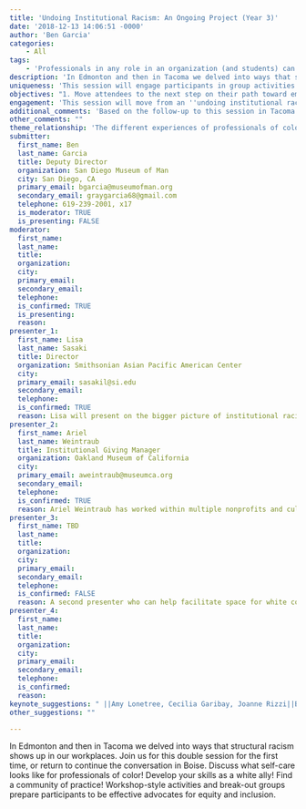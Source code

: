 ```yaml
---
title: 'Undoing Institutional Racism: An Ongoing Project (Year 3)'
date: '2018-12-13 14:06:51 -0000'
author: 'Ben Garcia'
categories:
    - All
tags:
    - 'Professionals in any role in an organization (and students) can apply the content of this session to their sphere of influence.'
description: 'In Edmonton and then in Tacoma we delved into ways that structural racism shows up in our workplaces. Join us for this double session for the first time, or return to continue the conversation in Boise.  Discuss what self-care looks like for professionals of color! Develop your skills as a white ally! Find a community of practice! Workshop-style activities and break-out groups prepare participants to be effective advocates for equity and inclusion. '
uniqueness: 'This session will engage participants in group activities and discussions aimed at equipping them with tools to undo aspects of institutional racism in museums.'
objectives: "1. Move attendees to the next step on their path toward embodying equity and inclusion. Attendees will leave with action items geared at their sphere of influence.\n*2. Update understanding of core concepts related to racial and ethnic inequity in museums and the broader culture.\n*3. Define what being a white ally and responsible gatekeeper looks like, and what self-care for professionals of color requires, in museums. "
engagement: 'This session will move from an ''undoing institutional racism 101'' overview focused on one key concept, to activities in break-out groups that allow for frank discussion. White allies and people of color will have opportunities to share their questions/impressions/experiences separately and then come together for a broader conversation.'
additional_comments: 'Based on the follow-up to this session in Tacoma that was convened informally the following morning, we are proposing a double session. The overwhelming response from participants was that more time was required!'
other_comments: ""
theme_relationship: 'The different experiences of professionals of color versus those of white professionals in museums have a debilitating effect on our work environments. This session will work to frame the undoing of institutional racism as a united effort where all staff and stakeholders can work together to ensure more equitable museums in the future.'
submitter:
  first_name: Ben
  last_name: Garcia
  title: Deputy Director
  organization: San Diego Museum of Man
  city: San Diego, CA
  primary_email: bgarcia@museumofman.org
  secondary_email: graygarcia68@gmail.com
  telephone: 619-239-2001, x17
  is_moderator: TRUE
  is_presenting: FALSE
moderator:
  first_name:
  last_name:
  title:
  organization:
  city:
  primary_email:
  secondary_email:
  telephone:
  is_confirmed: TRUE
  is_presenting:
  reason:
presenter_1:
  first_name: Lisa
  last_name: Sasaki
  title: Director
  organization: Smithsonian Asian Pacific American Center
  city:
  primary_email: sasakil@si.edu
  secondary_email:
  telephone:
  is_confirmed: TRUE
  reason: Lisa will present on the bigger picture of institutional racism in museums from the perspective of someone who has worked in culturally specific and majority culture museums for twenty years. She will also help facilitate space for colleagues of color.
presenter_2:
  first_name: Ariel
  last_name: Weintraub
  title: Institutional Giving Manager
  organization: Oakland Museum of California
  city:
  primary_email: aweintraub@museumca.org
  secondary_email:
  telephone:
  is_confirmed: TRUE
  reason: Ariel Weintraub has worked within multiple nonprofits and cultural institutions making efforts to undo institutional racism for over 15 years. She has collaborated with colleagues of color to instigate actions and policies that move institutions toward unlearning racist patterns. She has committed to and spent significant personal time on learning about ending white supremacy for 25 years. During this session, she will listen to?colleagues of color and help facilitate space for white colleagues.
presenter_3:
  first_name: TBD
  last_name:
  title:
  organization:
  city:
  primary_email:
  secondary_email:
  telephone:
  is_confirmed: FALSE
  reason: A second presenter who can help facilitate space for white colleagues will be identified.
presenter_4:
  first_name:
  last_name:
  title:
  organization:
  city:
  primary_email:
  secondary_email:
  telephone:
  is_confirmed:
  reason:
keynote_suggestions: " ||Amy Lonetree, Cecilia Garibay, Joanne Rizzi||B. Other types of programming that you would like to see during the 2018 Annual Conference.||Submission Deadline is November 30, 2018||Please email the completed document to proposals@westmuse.org||Thank you for your submission and supporting WMA!||We look forward to seeing you in Boise!"
other_suggestions: ""

---
```

In Edmonton and then in Tacoma we delved into ways that structural racism shows up in our workplaces. Join us for this double session for the first time, or return to continue the conversation in Boise.  Discuss what self-care looks like for professionals of color! Develop your skills as a white ally! Find a community of practice! Workshop-style activities and break-out groups prepare participants to be effective advocates for equity and inclusion.
